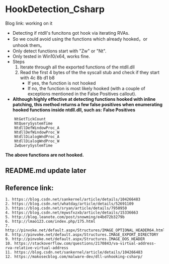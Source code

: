 # HookDetection_Csharp

Blog link: working on it

- Detecting if ntdll's funcitons got hook via iterating RVAs.
- So we could avoid using the functions which already hooked，or unhook them。 
- Only detect functions start with "Zw" or "Nt".
- Only tested in Win10/x64, works fine.
- Steps
	1. Iterate through all the exported functions of the ntdll.dll
	2. Read the first 4 bytes of the the syscall stub and check if they start with 4c 8b d1 b8
		- If yes, the function is not hooked
		- If no, the function is most likely hooked (with a couple of exceptions mentioned in the False Positives callout).
- **Although highly effective at detecting functions hooked with inline patching, this method returns a few false positives when enumerating hooked functions inside ntdll.dll, such as:**
**False Positives**
```
	NtGetTickCount
	NtQuerySystemTime
	NtdllDefWindowProc_A
	NtdllDefWindowProc_W
	NtdllDialogWndProc_A
	NtdllDialogWndProc_W
	ZwQuerySystemTime
```
**The above functions are not hooked.**
## README.md update later



## Reference link:
	1. https://blog.csdn.net/sankernel/article/details/104266483
	2. https://blog.csdn.net/whatday/article/details/52691109
	3. https://blog.csdn.net/sryan/article/details/7950950
	4. https://blog.csdn.net/mywsfxzxb/article/details/15336663
	5. http://blog.leanote.com/post/snowming/e4bd72b3279b
	6. http://lmao123.com/index.php/175.html
	7. http://pinvoke.net/default.aspx/Structures/IMAGE_OPTIONAL_HEADER64.html
	8. http://pinvoke.net/default.aspx/Structures.IMAGE_EXPORT_DIRECTORY
	9. http://pinvoke.net/default.aspx/Structures.IMAGE_DOS_HEADER
	10. https://stackoverflow.com/questions/2170843/va-virtual-address-rva-relative-virtual-address
	11. https://blog.csdn.net/sankernel/article/details/104266483
	12. https://makosecblog.com/malware-dev/dll-unhooking-csharp/